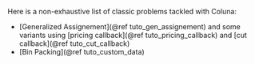 Here is a non-exhaustive list of classic problems tackled with Coluna:

- [Generalized Assignement](@ref tuto_gen_assignement) and some variants using [pricing callback](@ref tuto_pricing_callback) and [cut callback](@ref tuto_cut_callback)
- [Bin Packing](@ref tuto_custom_data)

